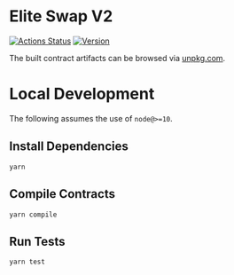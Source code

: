 # Elite Swap V2

[![Actions Status](https://github.com/EthereumEliteswap/eliteswap-v2-core/workflows/CI/badge.svg)](https://github.com/EthereumEliteswap/eliteswap-v2-core/actions)
[![Version](https://img.shields.io/npm/v/@eliteswap/v2-core)](https://www.npmjs.com/package/@eliteswap/v2-core)

The built contract artifacts can be browsed via [unpkg.com](https://unpkg.com/browse/@eliteswap/v2-core@latest/).

# Local Development

The following assumes the use of `node@>=10`.

## Install Dependencies

`yarn`

## Compile Contracts

`yarn compile`

## Run Tests

`yarn test`
